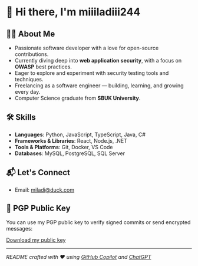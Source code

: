 # 👋 Hi there, I'm **miiiladiii244**

## 👩‍💻 About Me
- Passionate software developer with a love for open-source contributions.
- Currently diving deep into **web application security**, with a focus on **OWASP** best practices.
- Eager to explore and experiment with security testing tools and techniques.
- Freelancing as a software engineer — building, learning, and growing every day.
- Computer Science graduate from **SBUK University**.

## 🛠️ Skills
- **Languages**: Python, JavaScript, TypeScript, Java, C#
- **Frameworks & Libraries**: React, Node.js, .NET
- **Tools & Platforms**: Git, Docker, VS Code
- **Databases**: MySQL, PostgreSQL, SQL Server

## 📬 Let's Connect
- Email: [miladi@duck.com](mailto:miladi@duck.com)

## 🔑 PGP Public Key

You can use my PGP public key to verify signed commits or send encrypted messages:

[Download my public key](./publickey.asc)

---

*README crafted with ❤️ using [GitHub Copilot](https://github.com/github/copilot) and [ChatGPT](https://chatgpt.com)*
